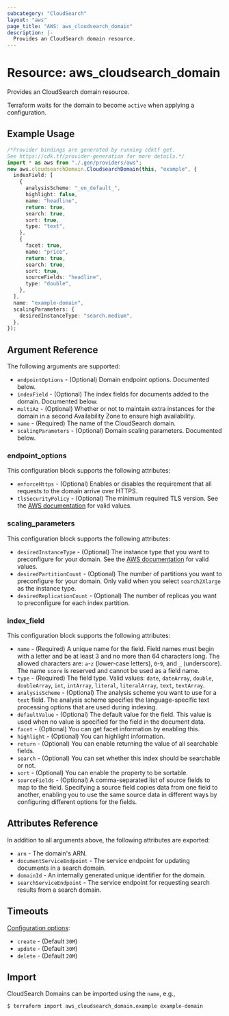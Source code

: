 ```yaml
---
subcategory: "CloudSearch"
layout: "aws"
page_title: "AWS: aws_cloudsearch_domain"
description: |-
  Provides an CloudSearch domain resource. 
---
```


# Resource: aws\_cloudsearch\_domain

Provides an CloudSearch domain resource.

Terraform waits for the domain to become `active` when applying a configuration.

## Example Usage

```typescript
/*Provider bindings are generated by running cdktf get.
See https://cdk.tf/provider-generation for more details.*/
import * as aws from "./.gen/providers/aws";
new aws.cloudsearchDomain.CloudsearchDomain(this, "example", {
  indexField: [
    {
      analysisScheme: "_en_default_",
      highlight: false,
      name: "headline",
      return: true,
      search: true,
      sort: true,
      type: "text",
    },
    {
      facet: true,
      name: "price",
      return: true,
      search: true,
      sort: true,
      sourceFields: "headline",
      type: "double",
    },
  ],
  name: "example-domain",
  scalingParameters: {
    desiredInstanceType: "search.medium",
  },
});

```

## Argument Reference

The following arguments are supported:

* `endpointOptions` - (Optional) Domain endpoint options. Documented below.
* `indexField` - (Optional) The index fields for documents added to the domain. Documented below.
* `multiAz` - (Optional) Whether or not to maintain extra instances for the domain in a second Availability Zone to ensure high availability.
* `name` - (Required) The name of the CloudSearch domain.
* `scalingParameters` - (Optional) Domain scaling parameters. Documented below.

### endpoint\_options

This configuration block supports the following attributes:

* `enforceHttps` - (Optional) Enables or disables the requirement that all requests to the domain arrive over HTTPS.
* `tlsSecurityPolicy` - (Optional) The minimum required TLS version. See the [AWS documentation](https://docs.aws.amazon.com/cloudsearch/latest/developerguide/API_DomainEndpointOptions.html) for valid values.

### scaling\_parameters

This configuration block supports the following attributes:

* `desiredInstanceType` - (Optional) The instance type that you want to preconfigure for your domain. See the [AWS documentation](https://docs.aws.amazon.com/cloudsearch/latest/developerguide/API_ScalingParameters.html) for valid values.
* `desiredPartitionCount` - (Optional) The number of partitions you want to preconfigure for your domain. Only valid when you select `search2Xlarge` as the instance type.
* `desiredReplicationCount` - (Optional) The number of replicas you want to preconfigure for each index partition.

### index\_field

This configuration block supports the following attributes:

* `name` - (Required) A unique name for the field. Field names must begin with a letter and be at least 3 and no more than 64 characters long. The allowed characters are: `a`-`z` (lower-case letters), `0`-`9`, and `_` (underscore). The name `score` is reserved and cannot be used as a field name.
* `type` - (Required) The field type. Valid values: `date`, `dateArray`, `double`, `doubleArray`, `int`, `intArray`, `literal`, `literalArray`, `text`, `textArray`.
* `analysisScheme` - (Optional) The analysis scheme you want to use for a `text` field. The analysis scheme specifies the language-specific text processing options that are used during indexing.
* `defaultValue` - (Optional) The default value for the field. This value is used when no value is specified for the field in the document data.
* `facet` - (Optional) You can get facet information by enabling this.
* `highlight` - (Optional) You can highlight information.
* `return` - (Optional) You can enable returning the value of all searchable fields.
* `search` - (Optional) You can set whether this index should be searchable or not.
* `sort` - (Optional) You can enable the property to be sortable.
* `sourceFields` - (Optional) A comma-separated list of source fields to map to the field. Specifying a source field copies data from one field to another, enabling you to use the same source data in different ways by configuring different options for the fields.

## Attributes Reference

In addition to all arguments above, the following attributes are exported:

* `arn` - The domain's ARN.
* `documentServiceEndpoint` - The service endpoint for updating documents in a search domain.
* `domainId` - An internally generated unique identifier for the domain.
* `searchServiceEndpoint` - The service endpoint for requesting search results from a search domain.

## Timeouts

[Configuration options](https://developer.hashicorp.com/terraform/language/resources/syntax#operation-timeouts):

* `create` - (Default `30M`)
* `update` - (Default `30M`)
* `delete` - (Default `20M`)

## Import

CloudSearch Domains can be imported using the `name`, e.g.,

```console
$ terraform import aws_cloudsearch_domain.example example-domain
```
